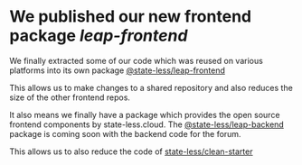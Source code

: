 # We published our new frontend package *leap-frontend*

We finally extracted some of our code which was reused on various platforms into its own package [@state-less/leap-frontend](https://www.npmjs.com/package/@state-less/leap-frontend)

This allows us to make changes to a shared repository and also reduces the size of the other frontend repos.

It also means we finally have a package which provides the open source frontend components by state-less.cloud. The [@state-less/leap-backend]() package is coming soon with the backend code for the forum. 

This allows us to also reduce the code of [state-less/clean-starter](https://github.com/state-less/clean-starter/)
